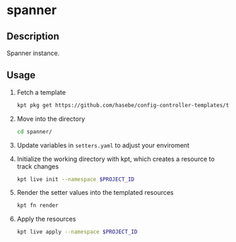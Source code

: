 # spanner

## Description
Spanner instance.

## Usage

1. Fetch a template

   ```sh
   kpt pkg get https://github.com/hasebe/config-controller-templates/template2/spanner spanner
   ```

1. Move into the directory

   ```sh
   cd spanner/
   ```

1. Update variables in `setters.yaml` to adjust your enviroment

1. Initialize the working directory with kpt, which creates a resource to track changes

   ```sh
   kpt live init --namespace $PROJECT_ID
   ```

1. Render the setter values into the templated resources

   ```sh
   kpt fn render
   ```

1. Apply the resources

   ```sh
   kpt live apply --namespace $PROJECT_ID
   ```
